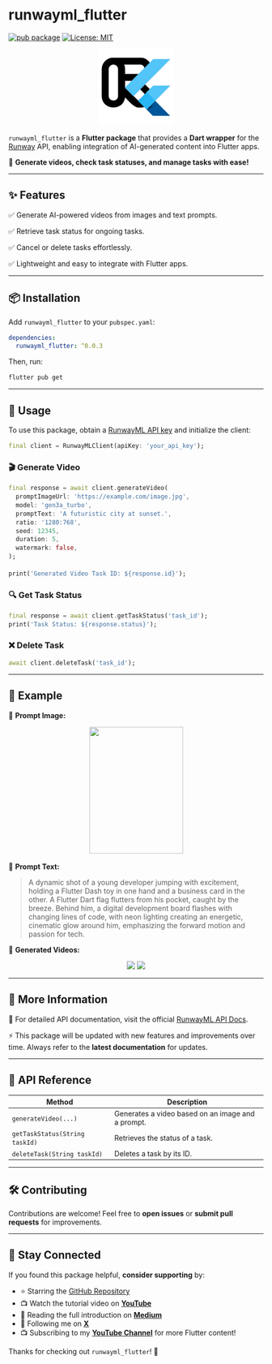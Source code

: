 # runwayml_flutter

[![pub package](https://img.shields.io/pub/v/runwayml_flutter.svg)](https://pub.dev/packages/runwayml_flutter)
<a href="https://opensource.org/licenses/MIT"><img src="https://img.shields.io/badge/license-MIT-purple.svg" alt="License: MIT"></a>

<p align="center">
  <img src="https://raw.githubusercontent.com/FlutterWiz/runwayml_flutter/refs/heads/main/screenshots/logo.png" width="150" height="150">
</p>

`runwayml_flutter` is a **Flutter package** that provides a **Dart wrapper** for the [Runway](https://runwayml.com) API, enabling integration of AI-generated content into Flutter apps.

🚀 **Generate videos, check task statuses, and manage tasks with ease!**

---

## ✨ Features

✅ Generate AI-powered videos from images and text prompts.

✅ Retrieve task status for ongoing tasks.

✅ Cancel or delete tasks effortlessly.

✅ Lightweight and easy to integrate with Flutter apps.

---

## 📦 Installation

Add `runwayml_flutter` to your `pubspec.yaml`:

```yaml
dependencies:
  runwayml_flutter: ^0.0.3
```

Then, run:
```sh
flutter pub get
```

---

## 🚀 Usage

To use this package, obtain a [RunwayML API key](https://dev.runwayml.com) and initialize the client:

```dart
final client = RunwayMLClient(apiKey: 'your_api_key');
```

### 🎬 Generate Video

```dart
final response = await client.generateVideo(
  promptImageUrl: 'https://example.com/image.jpg',
  model: 'gen3a_turbo',
  promptText: 'A futuristic city at sunset.',
  ratio: '1280:768',
  seed: 12345,
  duration: 5,
  watermark: false,
);

print('Generated Video Task ID: ${response.id}');
```

### 🔍 Get Task Status

```dart
final response = await client.getTaskStatus('task_id');
print('Task Status: ${response.status}');
```

### ❌ Delete Task

```dart
await client.deleteTask('task_id');
```

---

## 📌 Example

🔹 **Prompt Image:**
<p align="center">
  <img src="https://github.com/user-attachments/assets/2e6c3da4-2399-47bb-9480-8c2c893b28f2" width="185" height="250">
</p>

🔹 **Prompt Text:**
> A dynamic shot of a young developer jumping with excitement, holding a Flutter Dash toy in one hand and a business card in the other. A Flutter Dart flag flutters from his pocket, caught by the breeze. Behind him, a digital development board flashes with changing lines of code, with neon lighting creating an energetic, cinematic glow around him, emphasizing the forward motion and passion for tech.

🔹 **Generated Videos:**

<p align="center">
  <img src="https://github.com/user-attachments/assets/9bf94f77-5f0a-4a57-8277-e63af818b1d0">
  <img src="https://github.com/user-attachments/assets/6dfea0d2-5df3-47e8-8f1a-df4dda3a7d68">
</p>

---

## 📖 More Information

📌 For detailed API documentation, visit the official [RunwayML API Docs](https://docs.dev.runwayml.com).

⚡ This package will be updated with new features and improvements over time. Always refer to the **latest documentation** for updates.

---

## 📝 API Reference

| Method | Description |
|--------|-------------|
| `generateVideo(...)` | Generates a video based on an image and a prompt. |
| `getTaskStatus(String taskId)` | Retrieves the status of a task. |
| `deleteTask(String taskId)` | Deletes a task by its ID. |

---

## 🛠️ Contributing

Contributions are welcome! Feel free to **open issues** or **submit pull requests** for improvements.

---

## 📢 Stay Connected

If you found this package helpful, **consider supporting** by:
- ⭐ Starring the [GitHub Repository](https://github.com/FlutterWiz/runwayml_flutter)
- 📺 Watch the tutorial video on **[YouTube](https://youtu.be/ocxAs_rwjYg?si=_2wMowKUeXdV4tZu)**
- 📝 Reading the full introduction on **[Medium](https://medium.com/@FlutterWiz/bringing-runway-to-flutter-introducing-runwayml_flutter-e54d103abff6)**
- 🔔 Following me on **[X](https://x.com/FlutterWiz)**
- 📺 Subscribing to my **[YouTube Channel](https://www.youtube.com/@FlutterWiz)** for more Flutter content!

Thanks for checking out `runwayml_flutter`! 🚀
